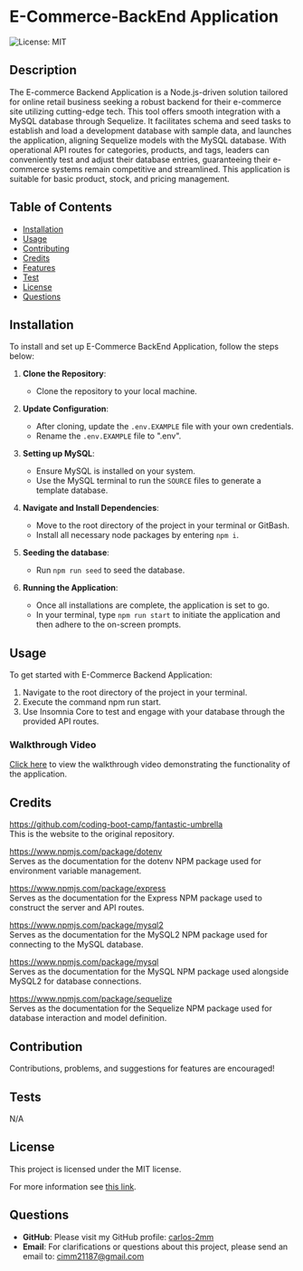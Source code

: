 # E-Commerce-BackEnd Application

![License: MIT](https://img.shields.io/badge/License-MIT-yellow.svg)

## Description

The E-commerce Backend Application is a Node.js-driven solution tailored for online retail business seeking a robust backend for their e-commerce site utilizing cutting-edge tech. This tool offers smooth integration with a MySQL database through Sequelize. It facilitates schema and seed tasks to establish and load a development database with sample data, and launches the application, aligning Sequelize models with the MySQL database. With operational API routes for categories, products, and tags, leaders can conveniently test and adjust their database entries, guaranteeing their e-commerce systems remain competitive and streamlined.
This application is suitable for basic product, stock, and pricing management.

## Table of Contents

* [Installation](#installation)
* [Usage](#usage)
* [Contributing](#contribution)
* [Credits](#credits)
* [Features](#features)
* [Test](#tests)
* [License](#license)
* [Questions](#questions)

## Installation

To install and set up E-Commerce BackEnd Application, follow the steps below:

1. **Clone the Repository**:
    - Clone the repository to your local machine.

2. **Update Configuration**:
   - After cloning, update the `.env.EXAMPLE` file with your own credentials.
   - Rename the `.env.EXAMPLE` file to ".env".

3. **Setting up MySQL**:
   - Ensure MySQL is installed on your system.
   - Use the MySQL terminal to run the `SOURCE` files to generate a template database.

4. **Navigate and Install Dependencies**:
   - Move to the root directory of the project in your terminal or GitBash.
   - Install all necessary node packages by entering `npm i`.

5. **Seeding the database**:
    - Run `npm run seed` to seed the database.

6. **Running the Application**:
   - Once all installations are complete, the application is set to go.
   - In your terminal, type `npm run start` to initiate the application and then adhere to the on-screen prompts.

## Usage

To get started with E-Commerce Backend Application:

1. Navigate to the root directory of the project in your terminal.
2. Execute the command npm run start.
3. Use Insomnia Core to test and engage with your database through the provided API routes.

### Walkthrough Video
[Click here](https://drive.google.com/file/d/1d2zDjTNeZCAdMtysygw4E1p9XTeMzXL3/view) to view the walkthrough video demonstrating the functionality of the application.

## Credits

https://github.com/coding-boot-camp/fantastic-umbrella
<br>This is the website to the original repository.

https://www.npmjs.com/package/dotenv
<br>Serves as the documentation for the dotenv NPM package used for environment variable management.

https://www.npmjs.com/package/express
<br>Serves as the documentation for the Express NPM package used to construct the server and API routes.

https://www.npmjs.com/package/mysql2
<br>Serves as the documentation for the MySQL2 NPM package used for connecting to the MySQL database.

https://www.npmjs.com/package/mysql
<br>Serves as the documentation for the MySQL NPM package used alongside MySQL2 for database connections.

https://www.npmjs.com/package/sequelize
<br>Serves as the documentation for the Sequelize NPM package used for database interaction and model definition.

## Contribution

Contributions, problems, and suggestions for features are encouraged!

## Tests
N/A

## License

This project is licensed under the MIT license.

For more information see [this link](https://opensource.org/licenses/MIT).

## Questions

- **GitHub**: Please visit my GitHub profile:
[carlos-2mm](https://github.com/carlos-2mm)
- **Email**: For clarifications or questions about this project, please send an email to:
 cimm21187@gmail.com